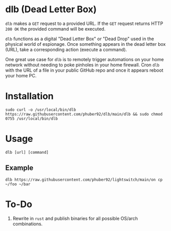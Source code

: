 # dlb (Dead Letter Box)

`dlb` makes a `GET` request to a provided URL. If the `GET` request returns HTTP `200 OK` the provided command will be executed.

`dlb` functions as a digital "Dead Letter Box" or "Dead Drop" used in the physical world of espionage. Once something appears in the dead letter box (URL), take a corresponding action (execute a command).

One great use case for `dlb` is to remotely trigger automations on your home network without needing to poke pinholes in your home firewall. Cron `dlb` with the URL of a file in your public GitHub repo and once it appears reboot your home PC.

# Installation

```
sudo curl -o /usr/local/bin/dlb https://raw.githubusercontent.com/phuber92/dlb/main/dlb && sudo chmod 0755 /usr/local/bin/dlb
```

# Usage

```
dlb [url] [command]
```

## Example

```
dlb https://raw.githubusercontent.com/phuber92/lightswitch/main/on cp ~/foo ~/bar
```

# To-Do

1. Rewrite in `rust` and publish binaries for all possible OS/arch combinations.
